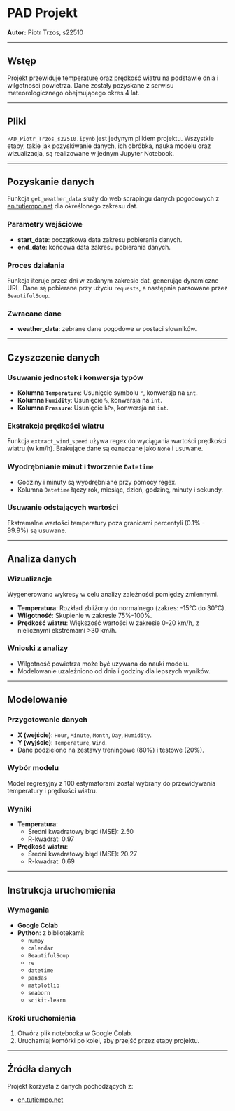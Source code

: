 # PAD Projekt

**Autor:** Piotr Trzos, s22510

---

## Wstęp

Projekt przewiduje temperaturę oraz prędkość wiatru na podstawie dnia i wilgotności powietrza. Dane zostały pozyskane z serwisu meteorologicznego obejmującego okres 4 lat.

---

## Pliki

`PAD_Piotr_Trzos_s22510.ipynb` jest jedynym plikiem projektu. Wszystkie etapy, takie jak pozyskiwanie danych, ich obróbka, nauka modelu oraz wizualizacja, są realizowane w jednym Jupyter Notebook.

---

## Pozyskanie danych

Funkcja `get_weather_data` służy do web scrapingu danych pogodowych z [en.tutiempo.net](https://en.tutiempo.net) dla określonego zakresu dat.

### Parametry wejściowe
- **start_date**: początkowa data zakresu pobierania danych.
- **end_date**: końcowa data zakresu pobierania danych.

### Proces działania
Funkcja iteruje przez dni w zadanym zakresie dat, generując dynamiczne URL. Dane są pobierane przy użyciu `requests`, a następnie parsowane przez `BeautifulSoup`.

### Zwracane dane
- **weather_data**: zebrane dane pogodowe w postaci słowników.

---

## Czyszczenie danych

### Usuwanie jednostek i konwersja typów
- **Kolumna `Temperature`**: Usunięcie symbolu `°`, konwersja na `int`.
- **Kolumna `Humidity`**: Usunięcie `%`, konwersja na `int`.
- **Kolumna `Pressure`**: Usunięcie `hPa`, konwersja na `int`.

### Ekstrakcja prędkości wiatru
Funkcja `extract_wind_speed` używa regex do wyciągania wartości prędkości wiatru (w km/h). Brakujące dane są oznaczane jako `None` i usuwane.

### Wyodrębnianie minut i tworzenie `Datetime`
- Godziny i minuty są wyodrębniane przy pomocy regex.
- Kolumna `Datetime` łączy rok, miesiąc, dzień, godzinę, minuty i sekundy.

### Usuwanie odstających wartości
Ekstremalne wartości temperatury poza granicami percentyli (0.1% - 99.9%) są usuwane.

---

## Analiza danych

### Wizualizacje
Wygenerowano wykresy w celu analizy zależności pomiędzy zmiennymi.
- **Temperatura**: Rozkład zbliżony do normalnego (zakres: -15°C do 30°C).
- **Wilgotność**: Skupienie w zakresie 75%-100%.
- **Prędkość wiatru**: Większość wartości w zakresie 0-20 km/h, z nielicznymi ekstremami >30 km/h.

### Wnioski z analizy
- Wilgotność powietrza może być używana do nauki modelu.
- Modelowanie uzależniono od dnia i godziny dla lepszych wyników.

---

## Modelowanie

### Przygotowanie danych
- **X (wejście)**: `Hour`, `Minute`, `Month`, `Day`, `Humidity`.
- **Y (wyjście)**: `Temperature`, `Wind`.
- Dane podzielono na zestawy treningowe (80%) i testowe (20%).

### Wybór modelu
Model regresyjny z 100 estymatorami został wybrany do przewidywania temperatury i prędkości wiatru.

### Wyniki
- **Temperatura**:
  - Średni kwadratowy błąd (MSE): 2.50
  - R-kwadrat: 0.97
- **Prędkość wiatru**:
  - Średni kwadratowy błąd (MSE): 20.27
  - R-kwadrat: 0.69

---

## Instrukcja uruchomienia

### Wymagania
- **Google Colab**
- **Python**: z bibliotekami:
  - `numpy`
  - `calendar`
  - `BeautifulSoup`
  - `re`
  - `datetime`
  - `pandas`
  - `matplotlib`
  - `seaborn`
  - `scikit-learn`

### Kroki uruchomienia
1. Otwórz plik notebooka w Google Colab.
2. Uruchamiaj komórki po kolei, aby przejść przez etapy projektu.

---

## Źródła danych
Projekt korzysta z danych pochodzących z:
- [en.tutiempo.net](https://en.tutiempo.net)
